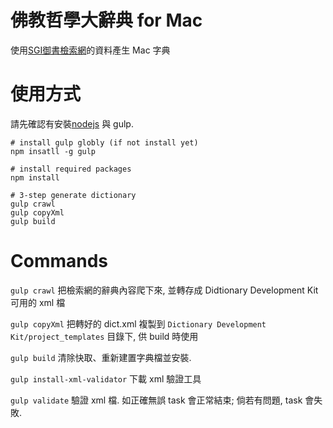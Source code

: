 # 佛教哲學大辭典 for Mac

使用[SGI御書檢索網](http://cht.sgilibrary.org/index.php)的資料產生 Mac 字典

# 使用方式

請先確認有安裝[nodejs](http://nodejs.org/) 與 gulp.

```
# install gulp globly (if not install yet)
npm insatll -g gulp

# install required packages
npm install

# 3-step generate dictionary
gulp crawl
gulp copyXml
gulp build
```

# Commands

`gulp crawl`
把檢索網的辭典內容爬下來, 並轉存成 Didtionary Development Kit 可用的 xml 檔

`gulp copyXml`
把轉好的 dict.xml 複製到 `Dictionary Development Kit/project_templates` 目錄下, 供 build 時使用

`gulp build`
清除快取、重新建置字典檔並安裝.

`gulp install-xml-validator`
下載 xml 驗證工具

`gulp validate`
驗證 xml 檔. 如正確無誤 task 會正常結束; 倘若有問題, task 會失敗.

